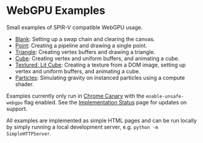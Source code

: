 WebGPU Examples
===============

Small examples of SPIR-V compatible WebGPU usage.

- [Blank](https://tsherif.github.io/webgpu-examples/blank.html): Setting up a swap chain and clearing the canvas.
- [Point](https://tsherif.github.io/webgpu-examples/point.html): Creating a pipeline and drawing a single point.
- [Triangle](https://tsherif.github.io/webgpu-examples/triangle.html): Creating vertex buffers and drawing a triangle.
- [Cube](https://tsherif.github.io/webgpu-examples/cube.html): Creating vertex and uniform buffers, and animating a cube.
- [Textured, Lit Cube](https://tsherif.github.io/webgpu-examples/cube-texture-lighting.html): Creating a texture from a DOM image, setting up vertex and uniform buffers, and animating a cube.
- [Particles](https://tsherif.github.io/webgpu-examples/particles.html): Simulating gravity on instanced particles using a compute shader.

Examples currently only run in [Chrome Canary](https://www.google.com/chrome/canary/) with the `enable-unsafe-webgpu` flag enabled. See the [Implementation Status](https://github.com/gpuweb/gpuweb/wiki/Implementation-Status) page for updates on support. 

All examples are implemented as simple HTML pages and can be run locally by simply running a local development server, e.g. `python -m SimpleHTTPServer`.

